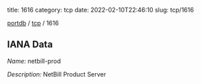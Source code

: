 title: 1616
category: tcp
date: 2022-02-10T22:46:10
slug: tcp/1616

[portdb](/) / [tcp](/category/tcp.html) / 1616


## IANA Data

_Name:_ netbill-prod

_Description:_ NetBill Product Server

